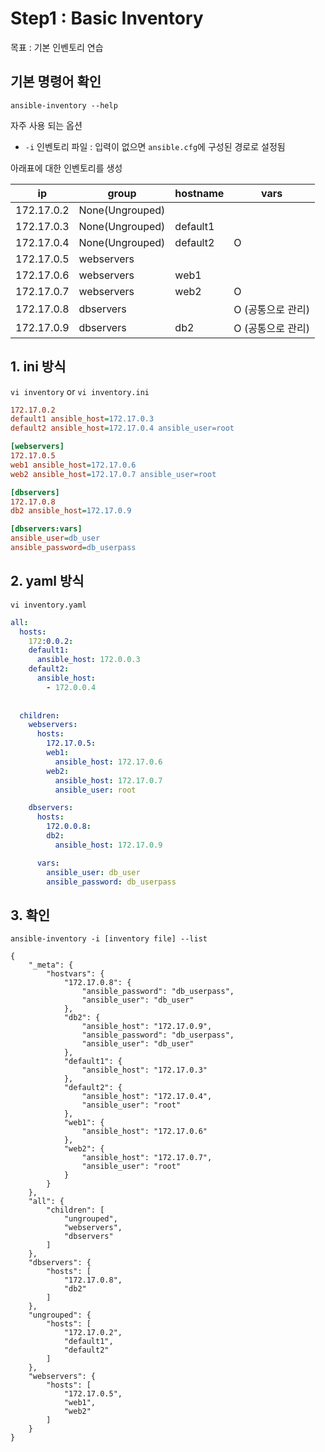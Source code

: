 # Step1 : Basic Inventory


목표 : 기본 인벤토리 연습

## 기본 명령어 확인
```
ansible-inventory --help
```
자주 사용 되는 옵션
* `-i` 인벤토리 파일 : 입력이 없으면 `ansible.cfg`에 구성된 경로로 설정됨


아래표에 대한 인벤토리를 생성

| ip         | group           | hostname | vars        |
|------------|-----------------|----------|-------------|
| 172.17.0.2 | None(Ungrouped) |          |             |
| 172.17.0.3 | None(Ungrouped) | default1 |             |
| 172.17.0.4 | None(Ungrouped) | default2 | O           |
| 172.17.0.5 | webservers      |          |             |
| 172.17.0.6 | webservers      | web1     |             |
| 172.17.0.7 | webservers      | web2     | O           |
| 172.17.0.8 | dbservers       |          | O (공통으로 관리) |
| 172.17.0.9 | dbservers       | db2      | O (공통으로 관리) |

## 1. ini 방식
`vi inventory` or `vi inventory.ini` 


```ini
172.17.0.2
default1 ansible_host=172.17.0.3
default2 ansible_host=172.17.0.4 ansible_user=root

[webservers]
172.17.0.5
web1 ansible_host=172.17.0.6
web2 ansible_host=172.17.0.7 ansible_user=root

[dbservers]
172.17.0.8
db2 ansible_host=172.17.0.9

[dbservers:vars]
ansible_user=db_user
ansible_password=db_userpass
```




## 2. yaml 방식

```
vi inventory.yaml
```

```yaml
all:
  hosts:
    172:0.0.2:
    default1:
      ansible_host: 172.0.0.3
    default2:
      ansible_host:
        - 172.0.0.4
        
        
  children:
    webservers:
      hosts:
        172.17.0.5:
        web1:
          ansible_host: 172.17.0.6
        web2:
          ansible_host: 172.17.0.7
          ansible_user: root

    dbservers:
      hosts:
        172.0.0.8:
        db2:
          ansible_host: 172.17.0.9

      vars:
        ansible_user: db_user
        ansible_password: db_userpass
```


## 3. 확인
```
ansible-inventory -i [inventory file] --list
```

```
{
    "_meta": {
        "hostvars": {
            "172.17.0.8": {
                "ansible_password": "db_userpass",
                "ansible_user": "db_user"
            },
            "db2": {
                "ansible_host": "172.17.0.9",
                "ansible_password": "db_userpass",
                "ansible_user": "db_user"
            },
            "default1": {
                "ansible_host": "172.17.0.3"
            },
            "default2": {
                "ansible_host": "172.17.0.4",
                "ansible_user": "root"
            },
            "web1": {
                "ansible_host": "172.17.0.6"
            },
            "web2": {
                "ansible_host": "172.17.0.7",
                "ansible_user": "root"
            }
        }
    },
    "all": {
        "children": [
            "ungrouped",
            "webservers",
            "dbservers"
        ]
    },
    "dbservers": {
        "hosts": [
            "172.17.0.8",
            "db2"
        ]
    },
    "ungrouped": {
        "hosts": [
            "172.17.0.2",
            "default1",
            "default2"
        ]
    },
    "webservers": {
        "hosts": [
            "172.17.0.5",
            "web1",
            "web2"
        ]
    }
}
```